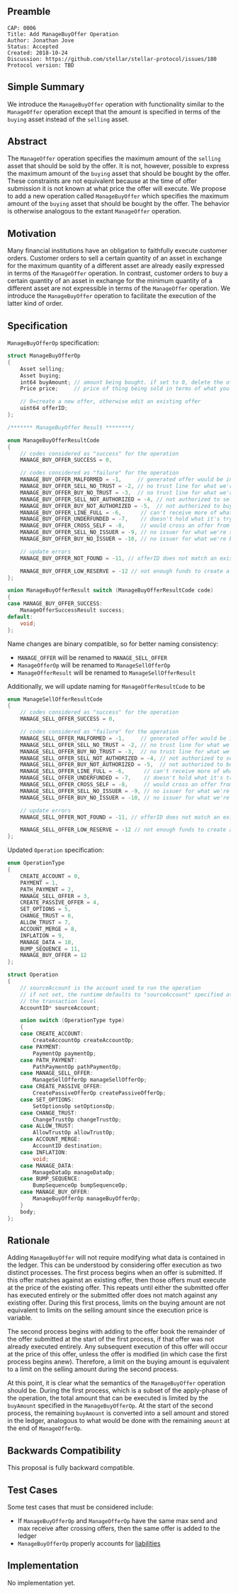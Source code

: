 ## Preamble

```
CAP: 0006
Title: Add ManageBuyOffer Operation
Author: Jonathan Jove
Status: Accepted
Created: 2018-10-24
Discussion: https://github.com/stellar/stellar-protocol/issues/180
Protocol version: TBD
```

## Simple Summary
We introduce the `ManageBuyOffer` operation with functionality similar to the
`ManageOffer` operation except that the amount is specified in terms of the
`buying` asset instead of the `selling` asset.

## Abstract
The `ManageOffer` operation specifies the maximum amount of the `selling` asset
that should be sold by the offer. It is not, however, possible to express the
maximum amount of the `buying` asset that should be bought by the offer. These
constraints are not equivalent because at the time of offer submission it is not
known at what price the offer will execute. We propose to add a new operation
called `ManageBuyOffer` which specifies the maximum amount of the `buying` asset
that should be bought by the offer. The behavior is otherwise analogous to the
extant `ManageOffer` operation.

## Motivation
Many financial institutions have an obligation to faithfully execute customer
orders. Customer orders to sell a certain quantity of an asset in exchange for
the maximum quantity of a different asset are already easily expressed in terms
of the `ManageOffer` operation. In contrast, customer orders to buy a certain
quantity of an asset in exchange for the minimum quantity of a different asset
are not expressible in terms of the `ManageOffer` operation. We introduce the
`ManageBuyOffer` operation to facilitate the execution of the latter kind of
order.

## Specification
`ManageBuyOfferOp` specification:
```c++
struct ManageBuyOfferOp
{
    Asset selling;
    Asset buying;
    int64 buyAmount; // amount being bought. if set to 0, delete the offer
    Price price;     // price of thing being sold in terms of what you are buying

    // 0=create a new offer, otherwise edit an existing offer
    uint64 offerID;
};

/******* ManageBuyOffer Result ********/

enum ManageBuyOfferResultCode
{
    // codes considered as "success" for the operation
    MANAGE_BUY_OFFER_SUCCESS = 0,

    // codes considered as "failure" for the operation
    MANAGE_BUY_OFFER_MALFORMED = -1,     // generated offer would be invalid
    MANAGE_BUY_OFFER_SELL_NO_TRUST = -2, // no trust line for what we're selling
    MANAGE_BUY_OFFER_BUY_NO_TRUST = -3,  // no trust line for what we're buying
    MANAGE_BUY_OFFER_SELL_NOT_AUTHORIZED = -4, // not authorized to sell
    MANAGE_BUY_OFFER_BUY_NOT_AUTHORIZED = -5,  // not authorized to buy
    MANAGE_BUY_OFFER_LINE_FULL = -6,      // can't receive more of what it's buying
    MANAGE_BUY_OFFER_UNDERFUNDED = -7,    // doesn't hold what it's trying to sell
    MANAGE_BUY_OFFER_CROSS_SELF = -8,     // would cross an offer from the same user
    MANAGE_BUY_OFFER_SELL_NO_ISSUER = -9, // no issuer for what we're selling
    MANAGE_BUY_OFFER_BUY_NO_ISSUER = -10, // no issuer for what we're buying

    // update errors
    MANAGE_BUY_OFFER_NOT_FOUND = -11, // offerID does not match an existing offer

    MANAGE_BUY_OFFER_LOW_RESERVE = -12 // not enough funds to create a new Offer
};

union ManageBuyOfferResult switch (ManageBuyOfferResultCode code)
{
case MANAGE_BUY_OFFER_SUCCESS:
    ManageOfferSuccessResult success;
default:
    void;
};
```

Name changes are binary compatible, so for better naming consistency:
- `MANAGE_OFFER` will be renamed to `MANAGE_SELL_OFFER`
- `ManageOfferOp` will be renamed to `ManageSellOfferOp`
- `ManageOfferResult` will be renamed to `ManageSellOfferResult`

Additionally, we will update naming for `ManageOfferResultCode` to be
```c++
enum ManageSellOfferResultCode
{
    // codes considered as "success" for the operation
    MANAGE_SELL_OFFER_SUCCESS = 0,

    // codes considered as "failure" for the operation
    MANAGE_SELL_OFFER_MALFORMED = -1,     // generated offer would be invalid
    MANAGE_SELL_OFFER_SELL_NO_TRUST = -2, // no trust line for what we're selling
    MANAGE_SELL_OFFER_BUY_NO_TRUST = -3,  // no trust line for what we're buying
    MANAGE_SELL_OFFER_SELL_NOT_AUTHORIZED = -4, // not authorized to sell
    MANAGE_SELL_OFFER_BUY_NOT_AUTHORIZED = -5,  // not authorized to buy
    MANAGE_SELL_OFFER_LINE_FULL = -6,      // can't receive more of what it's buying
    MANAGE_SELL_OFFER_UNDERFUNDED = -7,    // doesn't hold what it's trying to sell
    MANAGE_SELL_OFFER_CROSS_SELF = -8,     // would cross an offer from the same user
    MANAGE_SELL_OFFER_SELL_NO_ISSUER = -9, // no issuer for what we're selling
    MANAGE_SELL_OFFER_BUY_NO_ISSUER = -10, // no issuer for what we're buying

    // update errors
    MANAGE_SELL_OFFER_NOT_FOUND = -11, // offerID does not match an existing offer

    MANAGE_SELL_OFFER_LOW_RESERVE = -12 // not enough funds to create a new Offer
};
```

Updated `Operation` specification:
```c++
enum OperationType
{
    CREATE_ACCOUNT = 0,
    PAYMENT = 1,
    PATH_PAYMENT = 2,
    MANAGE_SELL_OFFER = 3,
    CREATE_PASSIVE_OFFER = 4,
    SET_OPTIONS = 5,
    CHANGE_TRUST = 6,
    ALLOW_TRUST = 7,
    ACCOUNT_MERGE = 8,
    INFLATION = 9,
    MANAGE_DATA = 10,
    BUMP_SEQUENCE = 11,
    MANAGE_BUY_OFFER = 12
};

struct Operation
{
    // sourceAccount is the account used to run the operation
    // if not set, the runtime defaults to "sourceAccount" specified at
    // the transaction level
    AccountID* sourceAccount;

    union switch (OperationType type)
    {
    case CREATE_ACCOUNT:
        CreateAccountOp createAccountOp;
    case PAYMENT:
        PaymentOp paymentOp;
    case PATH_PAYMENT:
        PathPaymentOp pathPaymentOp;
    case MANAGE_SELL_OFFER:
        ManageSellOfferOp manageSellOfferOp;
    case CREATE_PASSIVE_OFFER:
        CreatePassiveOfferOp createPassiveOfferOp;
    case SET_OPTIONS:
        SetOptionsOp setOptionsOp;
    case CHANGE_TRUST:
        ChangeTrustOp changeTrustOp;
    case ALLOW_TRUST:
        AllowTrustOp allowTrustOp;
    case ACCOUNT_MERGE:
        AccountID destination;
    case INFLATION:
        void;
    case MANAGE_DATA:
        ManageDataOp manageDataOp;
    case BUMP_SEQUENCE:
        BumpSequenceOp bumpSequenceOp;
    case MANAGE_BUY_OFFER:
        ManageBuyOfferOp manageBuyOfferOp;
    }
    body;
};
```

## Rationale
Adding `ManageBuyOffer` will not require modifying what data is contained in the
ledger. This can be understood by considering offer execution as two distinct
processes. The first process begins when an offer is submitted. If this offer
matches against an existing offer, then those offers must execute at the price
of the existing offer. This repeats until either the submitted offer has
executed entirely or the submitted offer does not match against any existing
offer. During this first process, limits on the buying amount are not equivalent
to limits on the selling amount since the execution price is variable.

The second process begins with adding to the offer book the remainder of the
offer submitted at the start of the first process, if that offer was not already
executed entirely. Any subsequent execution of this offer will occur at the
price of this offer, unless the offer is modified (in which case the first
process begins anew). Therefore, a limit on the buying amount is equivalent to
a limit on the selling amount during the second process.

At this point, it is clear what the semantics of the `ManageBuyOffer` operation
should be. During the first process, which is a subset of the apply-phase of the
operation, the total amount that can be executed is limited by the `buyAmount`
specified in the `ManageBuyOfferOp`. At the start of the second process, the
remaining `buyAmount` is converted into a sell amount and stored in the ledger,
analogous to what would be done with the remaining `amount` at the end of
`ManageOfferOp`.

## Backwards Compatibility
This proposal is fully backward compatible.

## Test Cases
Some test cases that must be considered include:

* If `ManageBuyOfferOp` and `ManageOfferOp` have the same max send and max
receive after crossing offers, then the same offer is added to the ledger
* `ManageBuyOfferOp` properly accounts for [liabilities](cap-0003.md)

## Implementation
No implementation yet.
